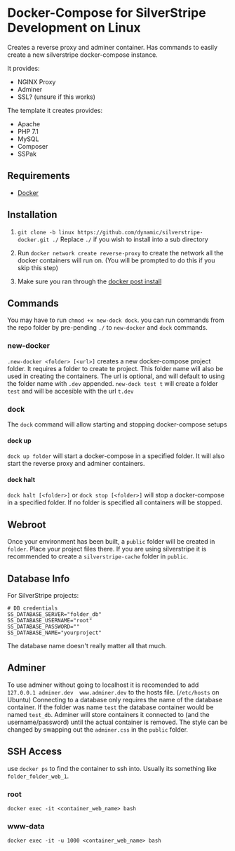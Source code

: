 # Docker-Compose for SilverStripe Development on Linux

Creates a reverse proxy and adminer container. Has commands to easily create a new silverstripe docker-compose instance.

It provides:
- NGINX Proxy
- Adminer
- SSL? (unsure if this works)

The template it creates provides:
- Apache
- PHP 7.1
- MySQL
- Composer
- SSPak

## Requirements

- [Docker](https://www.docker.com)

## Installation

1. `git clone -b linux https://github.com/dynamic/silverstripe-docker.git ./`
Replace `./` if you wish to install into a sub directory

2. Run `docker network create reverse-proxy` to create the network all the docker containers will run on. (You will be prompted to do this if you skip this step)

3. Make sure you ran through the [docker post install](https://docs.docker.com/engine/installation/linux/linux-postinstall/#manage-docker-as-a-non-root-user)

## Commands
You may have to run `chmod +x new-dock dock`.
you can run commands from the repo folder by pre-pending `./` to `new-docker` and `dock` commands.

### new-docker
`.new-docker <folder> [<url>]` creates a new docker-compose project folder. 
It requires a folder to create te project. This folder name will also be used in creating the containers.
The url is optional, and will default to using the folder name with `.dev` appended. `new-dock test t` will create a folder `test` and will be accesible with the url `t.dev`


### dock
The `dock` command will allow starting and stopping docker-compose setups

#### dock up
`dock up folder` will start a docker-compose in a specified folder. It will also start the reverse proxy and adminer containers.

#### dock halt
`dock halt [<folder>]` or `dock stop [<folder>]` will stop a docker-compose in a specified folder.
If no folder is specified all containers will be stopped.


## Webroot

Once your environment has been built, a `public` folder will be created in `folder`. Place your project files there.
If you are using silverstripe it is recommended to create a `silverstripe-cache` folder in `public`.

## Database Info

For SilverStripe projects:

```
# DB credentials
SS_DATABASE_SERVER="folder_db"
SS_DATABASE_USERNAME="root"
SS_DATABASE_PASSWORD=""
SS_DATABASE_NAME="yourproject"
```
The database name doesn't really matter all that much.

## Adminer
To use adminer without going to localhost it is recomended to add `127.0.0.1 adminer.dev  www.adminer.dev` to the hosts file. (`/etc/hosts` on Ubuntu)
Connecting to a database only requires the name of the database container. If the folder was name `test` the database container would be named `test_db`.
Adminer will store containers it connected to (and the username/password) until the actual container is removed.
The style can be changed by swapping out the `adminer.css` in the `public` folder.

## SSH Access
use `docker ps` to find the container to ssh into. Usually its something like `folder_folder_web_1`.
### root
`docker exec -it <container_web_name> bash`
### www-data
`docker exec -it -u 1000 <container_web_name> bash`